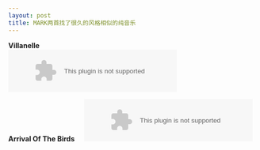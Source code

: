 ```yaml
---
layout: post
title: MARK两首找了很久的风格相似的纯音乐
---
```


**Villanelle**    
<embed src="//music.163.com/style/swf/widget.swf?sid=32857600&type=2&auto=1&width=320&height=66" width="340" height="86"  allowNetworking="all">    

**Arrival Of The Birds**    
<embed src="//music.163.com/style/swf/widget.swf?sid=4351614&type=2&auto=1&width=320&height=66" width="340" height="86"  allowNetworking="all">    
